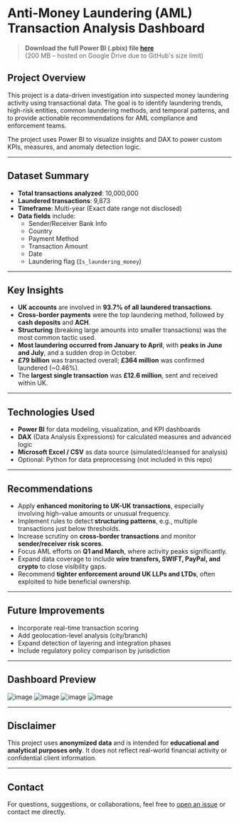 # Anti-Money Laundering (AML) Transaction Analysis Dashboard


> **Download the full Power BI (.pbix) file [here](https://drive.google.com/drive/u/0/home?dmr=1&ec=wgc-drive-%5Bmodule%5D-goto&hl=en)**  
> (200 MB – hosted on Google Drive due to GitHub's size limit)


## Project Overview

This project is a data-driven investigation into suspected money laundering activity using transactional data. The goal is to identify laundering trends, high-risk entities, common laundering methods, and temporal patterns, and to provide actionable recommendations for AML compliance and enforcement teams.

The project uses Power BI to visualize insights and DAX to power custom KPIs, measures, and anomaly detection logic.

---

## Dataset Summary

- **Total transactions analyzed**: 10,000,000  
- **Laundered transactions**: 9,873  
- **Timeframe**: Multi-year (Exact date range not disclosed)  
- **Data fields** include:
  - Sender/Receiver Bank Info
  - Country
  - Payment Method
  - Transaction Amount
  - Date
  - Laundering flag (`Is_laundering_money`)

---

## Key Insights

- **UK accounts** are involved in **93.7% of all laundered transactions**.
- **Cross-border payments** were the top laundering method, followed by **cash deposits** and **ACH**.
- **Structuring** (breaking large amounts into smaller transactions) was the most common tactic used.
- **Most laundering occurred from January to April**, with **peaks in June and July**, and a sudden drop in October.
- **£79 billion** was transacted overall; **£364 million** was confirmed laundered (~0.46%).
- The **largest single transaction** was **£12.6 million**, sent and received within UK.

---

## Technologies Used

- **Power BI** for data modeling, visualization, and KPI dashboards
- **DAX** (Data Analysis Expressions) for calculated measures and advanced logic
- **Microsoft Excel / CSV** as data source (simulated/cleansed for analysis)
- Optional: Python for data preprocessing (not included in this repo)

---

## Recommendations

- Apply **enhanced monitoring to UK-UK transactions**, especially involving high-value amounts or unusual frequency.
- Implement rules to detect **structuring patterns**, e.g., multiple transactions just below thresholds.
- Increase scrutiny on **cross-border transactions** and monitor **sender/receiver risk scores**.
- Focus AML efforts on **Q1 and March**, where activity peaks significantly.
- Expand data coverage to include **wire transfers, SWIFT, PayPal, and crypto** to close visibility gaps.
- Recommend **tighter enforcement around UK LLPs and LTDs**, often exploited to hide beneficial ownership.

---

## Future Improvements

- Incorporate real-time transaction scoring
- Add geolocation-level analysis (city/branch)
- Expand detection of layering and integration phases
- Include regulatory policy comparison by jurisdiction

---

## Dashboard Preview

![image](https://github.com/user-attachments/assets/e52d2c54-fd1c-4b74-8e95-c334aa1a4d64)
![image](https://github.com/user-attachments/assets/116e215b-e40c-4f7c-bb29-7b51df8110bd)
![image](https://github.com/user-attachments/assets/580d6492-1b6b-49d6-bf9e-564a8760ad9f)
![image](https://github.com/user-attachments/assets/5ce502f3-35f6-4c9e-8786-67fe9725fbac)


---

## Disclaimer

This project uses **anonymized data** and is intended for **educational and analytical purposes only**. It does not reflect real-world financial activity or confidential client information.

---

## Contact

For questions, suggestions, or collaborations, feel free to [open an issue](https://github.com/TheDucky-2) or contact me directly.

